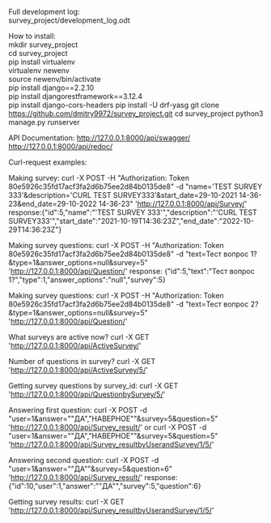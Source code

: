 Full development log:  
survey_project/development_log.odt   


How to install:  
mkdir survey_project  
cd survey_project  
pip install virtualenv  
virtualenv newenv  
source newenv/bin/activate  
pip install django==2.2.10  
pip install djangorestframework==3.12.4  
pip install django-cors-headers
pip install -U drf-yasg
git clone https://github.com/dmitry9972/survey_project.git
cd survey_project
python3 manage.py runserver


API Documentation:
http://127.0.0.1:8000/api/swagger/
http://127.0.0.1:8000/api/redoc/


Curl-request examples:

Making survey:
curl -X POST -H "Authorization: Token 80e5926c35fd17acf3fa2d6b75ee2d84b0135de8" -d "name='TEST SURVEY 333'&description='CURL TEST SURVEY333'&start_date=29-10-2021 14-36-23&end_date=29-10-2022 14-36-23" 'http://127.0.0.1:8000/api/Survey/'
response:{"id":5,"name":"'TEST SURVEY 333'","description":"'CURL TEST SURVEY333'","start_date":"2021-10-19T14:36:23Z","end_date":"2022-10-29T14:36:23Z"}

Making survey questions:
curl -X POST -H "Authorization: Token 80e5926c35fd17acf3fa2d6b75ee2d84b0135de8" -d "text=Тест вопрос 1?&type=1&answer_options=null&survey=5" 'http://127.0.0.1:8000/api/Question/'
response: {"id":5,"text":"Тест вопрос 1?","type":1,"answer_options":"null","survey":5}

Making survey questions:
curl -X POST -H "Authorization: Token 80e5926c35fd17acf3fa2d6b75ee2d84b0135de8" -d "text=Тест вопрос 2?&type=1&answer_options=null&survey=5" 'http://127.0.0.1:8000/api/Question/'

What surveys are active now?
curl -X GET 'http://127.0.0.1:8000/api/ActiveSurvey/'

Number of questions in survey?
curl -X GET 'http://127.0.0.1:8000/api/ActiveSurvey/5/'

Getting survey questions by survey_id:
curl -X GET 'http://127.0.0.1:8000/api/QuestionbySurvey/5/'

Answering first question:
curl -X POST -d "user=1&answer="\"ДА\",\"НАВЕРНОЕ\""&survey=5&question=5" 'http://127.0.0.1:8000/api/Survey_result/'
or
curl -X POST -d "user=1&answer="\"ДА\",\"НАВЕРНОЕ\""&survey=5&question=5" 'http://127.0.0.1:8000/api/Survey_resultbyUserandSurvey/1/5/'

Answering second question:
curl -X POST -d "user=1&answer="\"ДА\""&survey=5&question=6" 'http://127.0.0.1:8000/api/Survey_result/'
response:{"id":10,"user":1,"answer":"\"ДА\"","survey":5,"question":6}

Getting survey results:
curl -X GET 'http://127.0.0.1:8000/api/Survey_resultbyUserandSurvey/1/5/'




